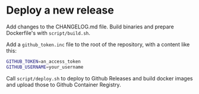 # Deploy a new release

Add changes to the CHANGELOG.md file.
Build binaries and prepare Dockerfile's with `script/build.sh`.

Add a `github_token.inc` file to the root of the repository,
with a content like this:

```sh
GITHUB_TOKEN=an_access_token
GITHUB_USERNAME=your_username
```

Call `script/deploy.sh` to deploy to Github Releases
and build docker images and upload those to Github Container Registry.